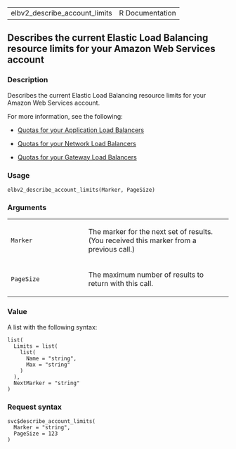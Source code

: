 <table style="width: 100%;">
<tbody>
<tr class="odd">
<td>elbv2_describe_account_limits</td>
<td style="text-align: right;">R Documentation</td>
</tr>
</tbody>
</table>

## Describes the current Elastic Load Balancing resource limits for your Amazon Web Services account

### Description

Describes the current Elastic Load Balancing resource limits for your
Amazon Web Services account.

For more information, see the following:

-   [Quotas for your Application Load
    Balancers](https://docs.aws.amazon.com/elasticloadbalancing/latest/application/load-balancer-limits.html)

-   [Quotas for your Network Load
    Balancers](https://docs.aws.amazon.com/elasticloadbalancing/latest/network/load-balancer-limits.html)

-   [Quotas for your Gateway Load
    Balancers](https://docs.aws.amazon.com/elasticloadbalancing/latest/gateway/quotas-limits.html)

### Usage

    elbv2_describe_account_limits(Marker, PageSize)

### Arguments

<table>
<colgroup>
<col style="width: 35%" />
<col style="width: 65%" />
</colgroup>
<tbody>
<tr class="odd">
<td><code id="elbv2_describe_account_limits_:_Marker">Marker</code></td>
<td><p>The marker for the next set of results. (You received this marker
from a previous call.)</p></td>
</tr>
<tr class="even">
<td><code
id="elbv2_describe_account_limits_:_PageSize">PageSize</code></td>
<td><p>The maximum number of results to return with this call.</p></td>
</tr>
</tbody>
</table>

### Value

A list with the following syntax:

    list(
      Limits = list(
        list(
          Name = "string",
          Max = "string"
        )
      ),
      NextMarker = "string"
    )

### Request syntax

    svc$describe_account_limits(
      Marker = "string",
      PageSize = 123
    )
